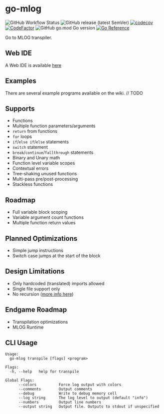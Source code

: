 # go-mlog

![GitHub Workflow Status](https://img.shields.io/github/workflow/status/vilsol/go-mlog/build)
![GitHub release (latest SemVer)](https://img.shields.io/github/v/release/vilsol/go-mlog)
[![codecov](https://codecov.io/gh/Vilsol/go-mlog/branch/master/graph/badge.svg?token=LFNKYWS0N2)](https://codecov.io/gh/Vilsol/go-mlog)
[![CodeFactor](https://www.codefactor.io/repository/github/vilsol/go-mlog/badge)](https://www.codefactor.io/repository/github/vilsol/go-mlog)
![GitHub go.mod Go version](https://img.shields.io/github/go-mod/go-version/vilsol/go-mlog)
[![Go Reference](https://pkg.go.dev/badge/github.com/Vilsol/go-mlog.svg)](https://pkg.go.dev/github.com/Vilsol/go-mlog)

Go to MLOG transpiler.

## Web IDE

A Web IDE is available [here](https://vilsol.github.io/go-mlog-web/?1)

## Examples

There are several example programs available on the wiki. // TODO

## Supports

* Functions
* Multiple function parameters/arguments
* `return` from functions
* `for` loops
* `if`/`else if`/`else` statements
* `switch` statement
* `break`/`continue`/`fallthrough` statements
* Binary and Unary math
* Function level variable scopes
* Contextual errors
* Tree-shaking unused functions
* Multi-pass pre/post-processing
* Stackless functions

## Roadmap

* Full variable block scoping
* Variable argument count functions
* Multiple function return values

## Planned Optimizations

* Simple jump instructions
* Switch case jumps at the start of the block

## Design Limitations

* Only hardcoded (translated) imports allowed
* Single file support only
* No recursion ([more info here](RECURSION.md))

## Endgame Roadmap

* Transpilation optimizations
* MLOG Runtime

## CLI Usage

```
Usage:
  go-mlog transpile [flags] <program>

Flags:
  -h, --help   help for transpile

Global Flags:
      --colors          Force log output with colors
      --comments        Output comments
      --debug           Write to debug memory cell
      --log string      The log level to output (default "info")
      --numbers         Output line numbers
      --output string   Output file. Outputs to stdout if unspecified
```